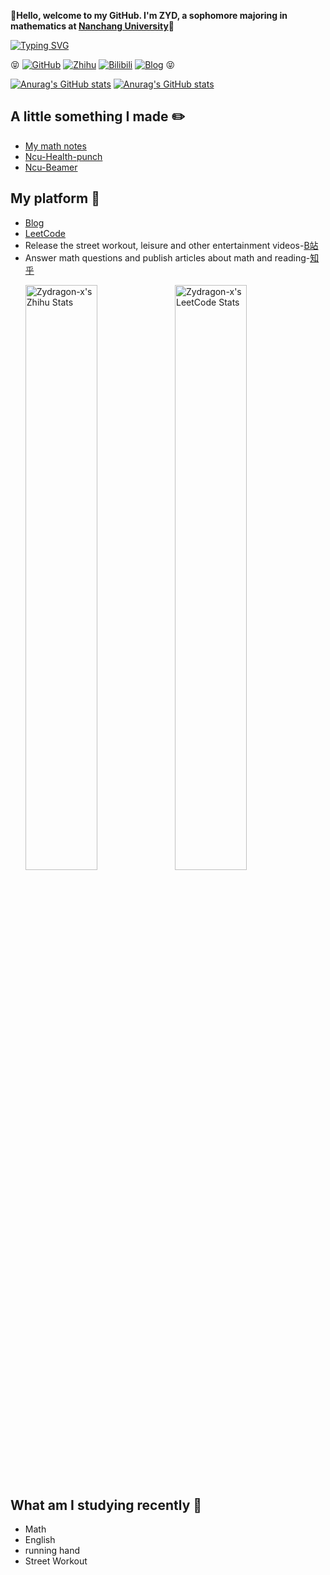 
:ghost:**Hello, welcome to my GitHub. I'm ZYD, a sophomore majoring in mathematics at [Nanchang University](https://www.ncu.edu.cn/)**:school:

[![Typing SVG](https://readme-typing-svg.herokuapp.com?center=%E5%81%87&vCenter=%E5%81%87&lines=Abstractness+is+the+price+of+generality)](https://git.io/typing-svg)


:stuck_out_tongue_closed_eyes:
[![GitHub](https://img.shields.io/static/v1?label=Github&message=z&color=red&logo=github)](https://github.com/Zydragon-x)
[![Zhihu](https://img.shields.io/static/v1?label=Zhihu&message=y&color=blue&logo=zhihu&labelColor=abcdef)](https://www.zhihu.com/people/niu-l-28)
[![Bilibili](https://img.shields.io/badge/Bilibili-l-ff69b4)](https://space.bilibili.com/354150688)
[![Blog](https://img.shields.io/badge/Blog---x-brightgreen)](https://zydragon-x.github.io/)
:stuck_out_tongue_closed_eyes:



[![Anurag's GitHub stats](https://github-readme-stats.vercel.app/api?username=Zydragon-x&show_icons=true&theme=merko)](https://github.com/anuraghazra/github-readme-stats)
[![Anurag's GitHub stats](https://github-readme-stats.vercel.app/api/top-langs/?username=Zydragon-x&layout=compact&langs_count=10&theme=aura)](https://github.com/anuraghazra/github-readme-stats)



## A little something I made :pencil2:
- [My math notes](https://github.com/Zydragon-x/Ncu-math-notes)
- [Ncu-Health-punch](https://github.com/Zydragon-x/Ncu-Health-punch)
- [Ncu-Beamer](https://github.com/Zydragon-x/Ncu-Beamer)

## My platform :space_invader:
- [Blog](https://zydragon-x.github.io/)
- [LeetCode](https://leetcode.cn/u/zydragon-e/)
- Release the street workout, leisure and other entertainment videos-[B站](https://space.bilibili.com/354150688)
- Answer math questions and publish articles about math and reading-[知乎](https://www.zhihu.com/people/niu-l-28) <p> [<img src="https://stats.justsong.cn/api/zhihu?username=niu-l-28&theme=dark" alt="Zydragon-x's Zhihu Stats" width="49%" />](https://www.zhihu.com/people/niu-l-28) [<img src="https://stats.justsong.cn/api/leetcode?username=Zydragon-x&cn=true&theme=dark" alt="Zydragon-x's LeetCode Stats" width="49%" />](https://leetcode.cn/u/zydragon-e/)
</p>


## What am I studying recently :dart:
- Math
- English
- running hand
- Street Workout


